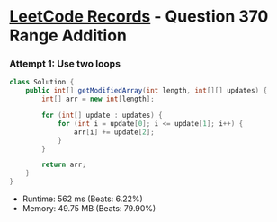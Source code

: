 # [LeetCode Records](../../README.md) - Question 370 Range Addition

### Attempt 1: Use two loops
```java
class Solution {
    public int[] getModifiedArray(int length, int[][] updates) {
        int[] arr = new int[length];

        for (int[] update : updates) {
            for (int i = update[0]; i <= update[1]; i++) {
                arr[i] += update[2];
            }
        }

        return arr;
    }
}
```
- Runtime: 562 ms (Beats: 6.22%)
- Memory: 49.75 MB (Beats: 79.90%)

<br>
